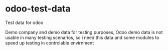 # odoo-test-data
Test data for odoo 

Demo company and demo data for testing purposes,
Odoo demo data is not usable in many testing scenarios, so i need this data
and some modules to speed up testing in controlable envirnment
